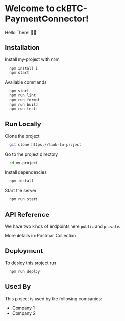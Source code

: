 # Welcome to ckBTC-PaymentConnector!

Hello There! ✌🏽

## Installation

Install my-project with npm

```bash
  npm install i
  npm start
```


Available commands

```bash
  npm start
  npm run lint
  npm run format
  npm run build
  npm run tests
```
## Run Locally

Clone the project

```bash
  git clone https://link-to-project
```

Go to the project directory

```bash
  cd my-project
```

Install dependencies

```bash
  npm install
```

Start the server

```bash
  npm run start
```


## API Reference
We have two kinds of endpoints here `public` and `private`.

More details in: Postman Collection

## Deployment

To deploy this project run

```bash
  npm run deploy
```


## Used By

This project is used by the following companies:

- Company 1
- Company 2

